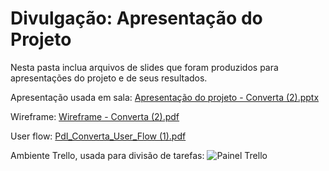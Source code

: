 # Divulgação: Apresentação do Projeto

Nesta pasta inclua arquivos de slides que foram produzidos para apresentações do projeto e de seus resultados.

Apresentação usada em sala:
[Apresentação do projeto - Converta (2).pptx](https://github.com/PBE-TIAW-2022-1/tiaw-pbe-20221-Luizadesu/files/8500962/Apresentacao.do.projeto.-.Converta.2.pptx)

Wireframe:
[Wireframe - Converta (2).pdf](https://github.com/PBE-TIAW-2022-1/tiaw-pbe-20221-Luizadesu/files/8501657/Wireframe.-.Converta.2.pdf)

User flow: 
[PdI_Converta_User_Flow (1).pdf](https://github.com/PBE-TIAW-2022-1/tiaw-pbe-20221-Luizadesu/files/8501658/PdI_Converta_User_Flow.1.pdf)

Ambiente Trello, usada para divisão de tarefas:
![Painel Trello](https://user-images.githubusercontent.com/102929829/163716062-e5e8c33b-0976-4bcb-96c2-76fba4e7d083.png)
